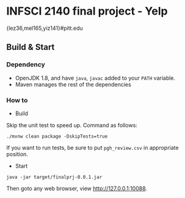 # INFSCI 2140 final project - Yelp

{lez36,mel165,yiz141}#pitt.edu

## Build & Start

### Dependency

- OpenJDK 1.8, and have `java`, `javac` added to your `PATH` variable.
- Maven manages the rest of the dependencies

### How to

- Build

Skip the unit test to speed up. Command as follows:

```shell
./mvnw clean package -DskipTests=true
```

If you want to run tests, be sure to put `pgh_review.csv` in appropriate position.

- Start

```shell
java -jar target/finalprj-0.0.1.jar
```

Then goto any web browser, view <http://127.0.0.1:10088>.
